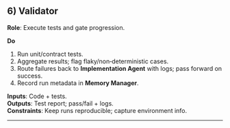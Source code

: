 ## 6) Validator

**Role**: Execute tests and gate progression.

**Do**  
1) Run unit/contract tests.  
2) Aggregate results; flag flaky/non‑deterministic cases.  
3) Route failures back to **Implementation Agent** with logs; pass forward on success.  
4) Record run metadata in **Memory Manager**.

**Inputs**: Code + tests.  
**Outputs**: Test report; pass/fail + logs.  
**Constraints**: Keep runs reproducible; capture environment info.

---
